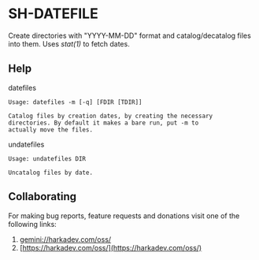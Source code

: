 # SH-DATEFILE

Create directories with "YYYY-MM-DD" format and catalog/decatalog
files into them. Uses *stat(1)* to fetch dates.

## Help

datefiles

    Usage: datefiles -m [-q] [FDIR [TDIR]]
    
    Catalog files by creation dates, by creating the necessary
    directories. By default it makes a bare run, put -m to
    actually move the files.

undatefiles

    Usage: undatefiles DIR
    
    Uncatalog files by date.

## Collaborating

For making bug reports, feature requests and donations visit
one of the following links:

1. [gemini://harkadev.com/oss/](gemini://harkadev.com/oss/)
2. [https://harkadev.com/oss/](https://harkadev.com/oss/)
